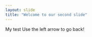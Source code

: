 ```yaml
---
layout: slide 
title: "Welcome to our second slide"
---
```

My test 
Use the left arrow to go back!
